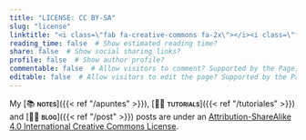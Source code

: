 ```yaml
---
title: "LICENSE: CC BY-SA"
slug: "license"
linktitle: "<i class=\"fab fa-creative-commons fa-2x\"></i><i class=\"fab fa-creative-commons-by fa-2x\"></i><i class=\"fab fa-creative-commons-sa fa-2x\"></i>"
reading_time: false  # Show estimated reading time?
share: false  # Show social sharing links?
profile: false  # Show author profile?
commentable: false  # Allow visitors to comment? Supported by the Page, Post, and Docs content types.
editable: false  # Allow visitors to edit the page? Supported by the Page, Post, and Docs content types.
---
```


My [📚 <span style="font-variant:small-caps;">**notes**</span>]({{< ref "/apuntes" >}}), [👐🏼 <span style="font-variant:small-caps;">**tutorials**</span>]({{< ref "/tutoriales" >}}) and [✍🏼 <span style="font-variant:small-caps;">**blog**</span>]({{< ref "/post" >}}) posts are under an [Attribution-ShareAlike 4.0 International Creative Commons License](https://creativecommons.org/licenses/by-sa/4.0/deed.en).

<center>
<i class="fab fa-creative-commons fa-2x aria-hidden="true" "></i><i class="fab fa-creative-commons-by fa-2x aria-hidden="true" "></i><i class="fab fa-creative-commons-sa fa-2x aria-hidden="true" "></i>
</center>